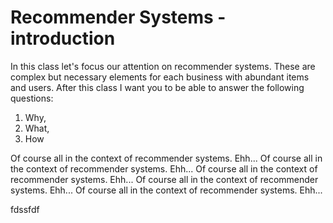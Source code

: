 # Recommender Systems - introduction
In this class let's focus our attention on recommender systems. These are complex but necessary elements for each business with abundant items and users. After this class I want you to be able to answer the following questions:
1. Why,
2. What, 
3. How

Of course all in the context of recommender systems. Ehh... Of course all in the context of recommender systems. Ehh...
Of course all in the context of recommender systems. Ehh... Of course all in the context of recommender systems. Ehh... Of course all in the context of recommender systems. Ehh...


fdssfdf
